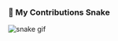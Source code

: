 ### 🐍 My Contributions Snake
![snake gif](https://github.com/fariidhii/fariidhii/raw/output/github-contribution-grid-snake.svg)
